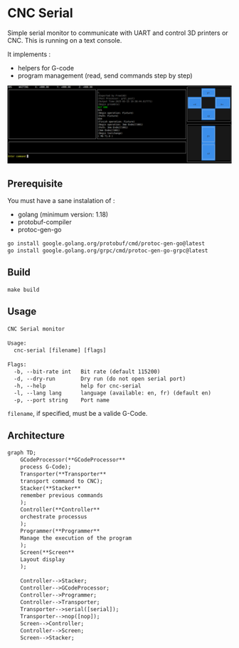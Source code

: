 # CNC Serial

Simple serial monitor to communicate with UART and control 3D printers or CNC. This is running on a text console.

It implements :
* helpers for G-code
* program management (read, send commands step by step)

![screen.png](screen.png "example")



## Prerequisite

You must have a sane instalation of :
* golang (minimum version: 1.18)
* protobuf-compiler
* protoc-gen-go

```
go install google.golang.org/protobuf/cmd/protoc-gen-go@latest 
go install google.golang.org/grpc/cmd/protoc-gen-go-grpc@latest
```

## Build

```
make build
```

## Usage

```
CNC Serial monitor

Usage:
  cnc-serial [filename] [flags]

Flags:
  -b, --bit-rate int   Bit rate (default 115200)
  -d, --dry-run        Dry run (do not open serial port)
  -h, --help           help for cnc-serial
  -l, --lang lang      language (available: en, fr) (default en)
  -p, --port string    Port name
```

`filename`, if specified, must be a valide G-Code.

## Architecture

```mermaid
graph TD;
    GCodeProcessor(**GCodeProcessor**
    process G-Code);
    Transporter(**Transporter**
    transport command to CNC);
    Stacker(**Stacker**
    remember previous commands
    );
    Controller(**Controller**
    orchestrate processus
    );
    Programmer(**Programmer**
    Manage the execution of the program
    );
    Screen(**Screen**
    Layout display
    );

    Controller-->Stacker;
    Controller-->GCodeProcessor;
    Controller-->Programmer;
    Controller-->Transporter;
    Transporter-->serial([serial]);
    Transporter-->nop([nop]);
    Screen-->Controller;
    Controller-->Screen;
    Screen-->Stacker;
```
